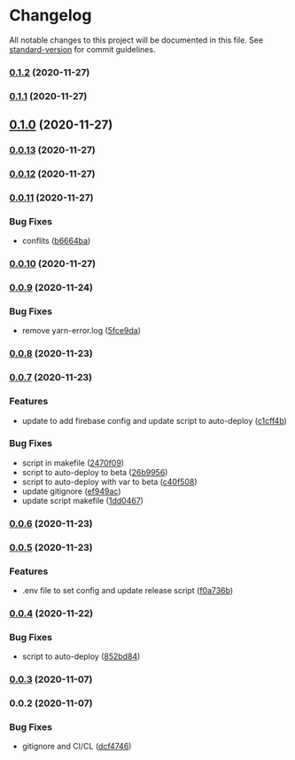 # Changelog

All notable changes to this project will be documented in this file. See [standard-version](https://github.com/conventional-changelog/standard-version) for commit guidelines.

### [0.1.2](https://github.com/ganatrade/api/compare/v0.1.0...v0.1.2) (2020-11-27)

### [0.1.1](https://github.com/ganatrade/api/compare/v0.1.0...v0.1.1) (2020-11-27)

## [0.1.0](https://github.com/ganatrade/api/compare/v0.0.13...v0.1.0) (2020-11-27)

### [0.0.13](https://github.com/ganatrade/api/compare/v0.0.12...v0.0.13) (2020-11-27)

### [0.0.12](https://github.com/ganatrade/api/compare/v0.0.11...v0.0.12) (2020-11-27)

### [0.0.11](https://github.com/ganatrade/api/compare/v0.0.9...v0.0.11) (2020-11-27)


### Bug Fixes

* conflits ([b6664ba](https://github.com/ganatrade/api/commit/b6664bac61b16b5042da01f4614a49179fe6b0a6))

### [0.0.10](https://github.com/ganatrade/api/compare/v0.0.9...v0.0.10) (2020-11-27)

### [0.0.9](https://github.com/ganatrade/api/compare/v0.0.8...v0.0.9) (2020-11-24)


### Bug Fixes

* remove yarn-error.log ([5fce9da](https://github.com/ganatrade/api/commit/5fce9da5aaf12c974e6d5fc632a887a402825307))

### [0.0.8](https://github.com/ganatrade/api/compare/v0.0.7...v0.0.8) (2020-11-23)

### [0.0.7](https://github.com/ganatrade/api/compare/v0.0.6...v0.0.7) (2020-11-23)


### Features

* update to add firebase config and update script to auto-deploy ([c1cff4b](https://github.com/ganatrade/api/commit/c1cff4b9d61925388bfd6541894779f684dafac3))


### Bug Fixes

* script in makefile ([2470f09](https://github.com/ganatrade/api/commit/2470f09b941d63616de000609d24a41b99133b7b))
* script to auto-deploy to beta ([26b9956](https://github.com/ganatrade/api/commit/26b99568d65fdf7e7cf025a04c0896b75911c281))
* script to auto-deploy with var to beta ([c40f508](https://github.com/ganatrade/api/commit/c40f5081a2d78e551aff52a1f7e9a1d3c88d7d8e))
* update gitignore ([ef949ac](https://github.com/ganatrade/api/commit/ef949ac44005965040d6067b67decaa49d083897))
* update script makefile ([1dd0467](https://github.com/ganatrade/api/commit/1dd046703aadcd100ec37ce998c3a4c2c5e594c8))

### [0.0.6](https://github.com/ganatrade/api/compare/v0.0.5...v0.0.6) (2020-11-23)

### [0.0.5](https://github.com/ganatrade/api/compare/v0.0.4...v0.0.5) (2020-11-23)


### Features

* .env file to set config and update release script ([f0a736b](https://github.com/ganatrade/api/commit/f0a736bef42ccfd2318c548fe5c8765ad6836617))

### [0.0.4](https://github.com/ganatrade/api/compare/v0.0.3...v0.0.4) (2020-11-22)


### Bug Fixes

* script to auto-deploy ([852bd84](https://github.com/ganatrade/api/commit/852bd8461850fce94ba64fc2bb489a29490c096f))

### [0.0.3](https://github.com/ganatrade/api/compare/v0.0.2...v0.0.3) (2020-11-07)

### 0.0.2 (2020-11-07)


### Bug Fixes

* gitignore and CI/CL ([dcf4746](https://github.com/ganatrade/api/commit/dcf47461dcc242c5c207c8bfa02d717ad4842fc2))

